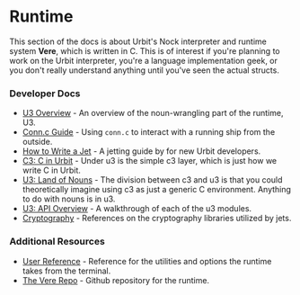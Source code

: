# Runtime

This section of the docs is about Urbit's Nock interpreter and runtime system **Vere**, which is written in C. This is of interest if you're planning to work on the Urbit interpreter, you're a language implementation geek, or you don't really understand anything until you've seen the actual structs.

### Developer Docs

- [U3 Overview](system/runtime/concepts/u3) - An overview of the noun-wrangling part of the runtime, U3.
- [Conn.c Guide](system/runtime/guides/conn) - Using `conn.c` to interact with a running ship from the outside.
- [How to Write a Jet](system/runtime/guides/jetting) - A jetting guide by for new Urbit developers.
- [C3: C in Urbit](system/runtime/reference/c) - Under u3 is the simple c3 layer, which is just how we write C in Urbit.
- [U3: Land of Nouns](system/runtime/reference/nouns) - The division between c3 and u3 is that you could theoretically imagine using c3 as just a generic C environment. Anything to do with nouns is in u3.
- [U3: API Overview](system/runtime/reference/api) - A walkthrough of each of the u3 modules.
- [Cryptography](system/runtime/reference/cryptography) - References on the cryptography libraries utilized by jets.

### Additional Resources

- [User Reference](manual/running/vere) - Reference for the utilities and options the runtime takes from the terminal.
- [The Vere Repo](https://github.com/urbit/vere) - Github repository for the runtime.
